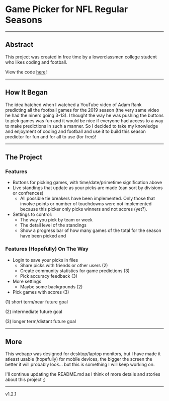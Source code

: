 # **Game Picker for NFL Regular Seasons**

---

## Abstract

This project was created in free time by a lowerclassmen college student who likes coding and football.

View the code [here](https://github.com/petermatts/nfl-season-predictor "Code")!

---

## How It Began

The idea hatched when I watched a YouTube video of Adam Rank predicting all the football games for the 2019 season (the very same video he had the niners going 3-13). I thought the way he was pushing the buttons to pick games was fun and it would be nice if everyone had access to a way to make predictions in such a manner. So I decided to take my knowledge and enjoyment of coding and football and use it to build this season predictor for fun and for all to use (for free)!

---

## The Project

### Features

- Buttons for picking games, with time/date/primetime signification above
- Live standings that update as your picks are made (can sort by divisions or confrences)
  - All possible tie breakers have been implemented. Only those that involve points or number of touchdowns were not implemented because this picker only picks winners and not scores (yet?).
- Settings to control:
  - The way you pick by team or week
  - The detail level of the standings
  - Show a progress bar of how many games of the total for the season have been picked and

### Features (Hopefully) On The Way

- Login to save your picks in files
  - Share picks with friends or other users (2)
  - Create community statistics for game predictions (3)
  - Pick accuracy feedback (3)
- More settings
  - Maybe some backgrounds (2)
- Pick games with scores (3)

(1) short term/near future goal

(2) intermediate future goal

(3) longer term/distant future goal

---

## More

This webapp was designed for desktop/laptop monitors, but I have made it atleast usable (hopefully) for mobile devices, the bigger the screen the better it will probably look... but this is something I will keep working on.

I'll continue updating the README.md as I think of more details and stories about this project ;)

---

v1.2.1

